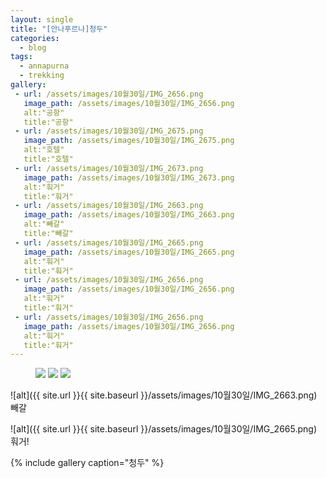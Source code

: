 ```yaml
---
layout: single
title: "[안나푸르나]청두"
categories:
  - blog
tags:
  - annapurna
  - trekking
gallery:
 - url: /assets/images/10월30일/IMG_2656.png
   image_path: /assets/images/10월30일/IMG_2656.png
   alt:"공항"
   title:"공항"
 - url: /assets/images/10월30일/IMG_2675.png
   image_path: /assets/images/10월30일/IMG_2675.png
   alt:"호텔"
   title:"호텔"
 - url: /assets/images/10월30일/IMG_2673.png
   image_path: /assets/images/10월30일/IMG_2673.png
   alt:"훠거"
   title:"훠거"
 - url: /assets/images/10월30일/IMG_2663.png
   image_path: /assets/images/10월30일/IMG_2663.png
   alt:"빼갈"
   title:"빼갈"
 - url: /assets/images/10월30일/IMG_2665.png
   image_path: /assets/images/10월30일/IMG_2665.png
   alt:"훠거"
   title:"훠거"
 - url: /assets/images/10월30일/IMG_2656.png
   image_path: /assets/images/10월30일/IMG_2656.png
   alt:"훠거"
   title:"훠거"
 - url: /assets/images/10월30일/IMG_2656.png
   image_path: /assets/images/10월30일/IMG_2656.png
   alt:"훠거"
   title:"훠거"
---
```

<!-- <figure style="width: 150px" class="align-left">
    <img src="{{ site.url }}{{ site.baseurl }}/assets/images/10월30일/IMG_2656.png" alt="">
    <figcaption>청두 공항</figcaption>
</figure> -->

<!-- ![alt]({{ site.url }}{{ site.baseurl }}/assets/images/10월30일/IMG_2656.png)
청두 공항 도착

![alt]({{ site.url }}{{ site.baseurl }}/assets/images/10월30일/IMG_2675.png)
트랜짓 고객을 위한 호텔에 방을 잡고

![alt]({{ site.url }}{{ site.baseurl }}/assets/images/10월30일/IMG_2673.png)
훠거를 먹으러 -->

<figure class="third">
    <img src="/assets/images/10월30일/IMG_2663.png">
    <img src="/assets/images/10월30일/IMG_2665.png">
    <img src="/assets/images/10월30일/IMG_2664.png">
</figure>
![alt]({{ site.url }}{{ site.baseurl }}/assets/images/10월30일/IMG_2663.png)
빼갈

![alt]({{ site.url }}{{ site.baseurl }}/assets/images/10월30일/IMG_2665.png)
훠거!


{% include gallery caption="청두" %}
